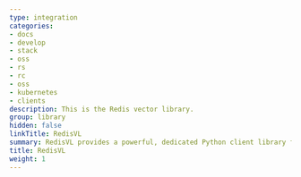 ```yaml
---
type: integration
categories:
- docs
- develop
- stack
- oss
- rs
- rc
- oss
- kubernetes
- clients
description: This is the Redis vector library.
group: library
hidden: false
linkTitle: RedisVL
summary: RedisVL provides a powerful, dedicated Python client library for using Redis as a vector database. Leverage Redis's speed, reliability, and vector-based semantic search capabilities to supercharge your application.
title: RedisVL
weight: 1
---
```


